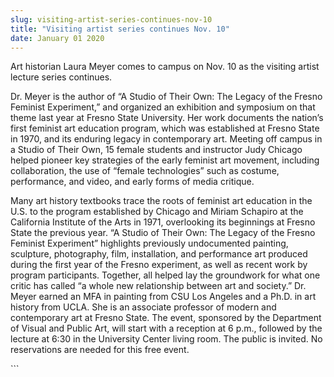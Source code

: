 ```yaml
---
slug: visiting-artist-series-continues-nov-10
title: "Visiting artist series continues Nov. 10"
date: January 01 2020
---
```


 
<p>
  Art historian Laura Meyer comes to campus on Nov. 10 as the visiting artist
  lecture series continues.
</p>
<p>
  Dr. Meyer is the author of “A Studio of Their Own: The Legacy of the Fresno
  Feminist Experiment,” and organized an exhibition and symposium on that theme
  last year at Fresno State University. Her work documents the nation’s first
  feminist art education program, which was established at Fresno State in 1970,
  and its enduring legacy in contemporary art. Meeting off campus in a Studio of
  Their Own, 15 female students and instructor Judy Chicago helped pioneer key
  strategies of the early feminist art movement, including collaboration, the
  use of “female technologies” such as costume, performance, and video, and
  early forms of media critique.
</p>
<p>
  Many art history textbooks trace the roots of feminist art education in the
  U.S. to the program established by Chicago and Miriam Schapiro at the
  California Institute of the Arts in 1971, overlooking its beginnings at Fresno
  State the previous year. “A Studio of Their Own: The Legacy of the Fresno
  Feminist Experiment” highlights previously undocumented painting, sculpture,
  photography, film, installation, and performance art produced during the first
  year of the Fresno experiment, as well as recent work by program participants.
  Together, all helped lay the groundwork for what one critic has called “a
  whole new relationship between art and society.” Dr. Meyer earned an MFA in
  painting from CSU Los Angeles and a Ph.D. in art history from UCLA. She is an
  associate professor of modern and contemporary art at Fresno State. The event,
  sponsored by the Department of Visual and Public Art, will start with a
  reception at 6 p.m., followed by the lecture at 6:30 in the University Center
  living room. The public is invited. No reservations are needed for this free
  event.
</p>
```
